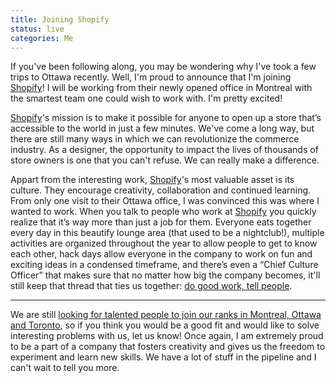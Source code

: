 ```yaml
---
title: Joining Shopify
status: live
categories: Me
---
```


If you've been following along, you may be wondering why I've took a few trips to Ottawa recently. Well, I'm proud to announce that I'm joining [Shopify][Shopify]! I will be working from their newly opened office in Montreal with the smartest team one could wish to work with. I'm pretty excited!

[Shopify][Shopify]'s mission is to make it possible for anyone to open up a store that’s accessible to the world in just a few minutes. We've come a long way, but there are still many ways in which we can revolutionize the commerce industry. As a designer, the opportunity to impact the lives of thousands of store owners is one that you can't refuse. We can really make a difference.

Appart from the interesting work, [Shopify][Shopify]'s most valuable asset is its culture. They encourage creativity, collaboration and continued learning. From only one visit to their Ottawa office, I was convinced this was where I wanted to work. When you talk to people who work at [Shopify][Shopify] you quickly realize that it’s way more than just a job for them. Everyone eats together every day in this beautify lounge area (that used to be a nightclub!), multiple activities are organized throughout the year to allow people to get to know each other, hack days allow everyone in the company to work on fun and exciting ideas in a condensed timeframe, and there’s even a “Chief Culture Officer” that makes sure that no matter how big the company becomes, it'll still keep that thread that ties us together: [do good work, tell people](http://blog.idonethis.com/post/34779305695/the-other-half-of-your-job).

---

We are still [looking for talented people to join our ranks in Montreal, Ottawa and Toronto](http://www.shopify.com/careers), so if you think you would be a good fit and would like to solve interesting problems with us, let us know! Once again, I am extremely proud to be a part of a company that fosters creativity and gives us the freedom to experiment and learn new skills. We have a lot of stuff in the pipeline and I can't wait to tell you more.

[Shopify]: http://shopify.com